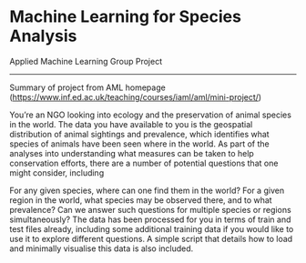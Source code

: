 # Machine Learning for Species Analysis
Applied Machine Learning Group Project

---------------------------------------------------------------------------

Summary of project from AML homepage (https://www.inf.ed.ac.uk/teaching/courses/iaml/aml/mini-project/)

You’re an NGO looking into ecology and the preservation of animal species in the world. The data you have available to you is the geospatial distribution of animal sightings and prevalence, which identifies what species of animals have been seen where in the world. As part of the analyses into understanding what measures can be taken to help conservation efforts, there are a number of potential questions that one might consider, including

For any given species, where can one find them in the world?
For a given region in the world, what species may be observed there, and to what prevalence?
Can we answer such questions for multiple species or regions simultaneously?
The data has been processed for you in terms of train and test files already, including some additional training data if you would like to use it to explore different questions. A simple script that details how to load and minimally visualise this data is also included.
